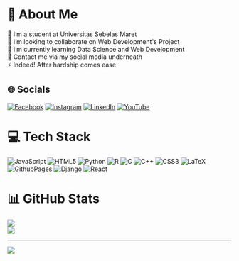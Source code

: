 # 💫 About Me
🔭 I’m a student at Universitas Sebelas Maret<br>👯 I’m looking to collaborate on Web Development's Project<br>🌱 I’m currently learning Data Science and Web Development<br>💬 Contact me via my social media underneath<br>⚡ Indeed! After hardship comes ease


## 🌐 Socials
[![Facebook](https://img.shields.io/badge/Facebook-%231877F2.svg?logo=Facebook&logoColor=white)](https://facebook.com/ivan.w.nugroho.73) [![Instagram](https://img.shields.io/badge/Instagram-%23E4405F.svg?logo=Instagram&logoColor=white)](https://instagram.com/ifwhy._) [![LinkedIn](https://img.shields.io/badge/LinkedIn-%230077B5.svg?logo=linkedin&logoColor=white)](https://linkedin.com/in/ivan-wahyu-nugroho-584ab0243) [![YouTube](https://img.shields.io/badge/YouTube-%23FF0000.svg?logo=YouTube&logoColor=white)](https://youtube.com/@UCcwegIMYWYJfRnXV2fzjgsA) 

# 💻 Tech Stack
![JavaScript](https://img.shields.io/badge/javascript-%23323330.svg?style=for-the-badge&logo=javascript&logoColor=%23F7DF1E) ![HTML5](https://img.shields.io/badge/html5-%23E34F26.svg?style=for-the-badge&logo=html5&logoColor=white) ![Python](https://img.shields.io/badge/python-3670A0?style=for-the-badge&logo=python&logoColor=ffdd54) ![R](https://img.shields.io/badge/r-%23276DC3.svg?style=for-the-badge&logo=r&logoColor=white) ![C](https://img.shields.io/badge/c-%2300599C.svg?style=for-the-badge&logo=c&logoColor=white) ![C++](https://img.shields.io/badge/c++-%2300599C.svg?style=for-the-badge&logo=c%2B%2B&logoColor=white) ![CSS3](https://img.shields.io/badge/css3-%231572B6.svg?style=for-the-badge&logo=css3&logoColor=white) ![LaTeX](https://img.shields.io/badge/latex-%23008080.svg?style=for-the-badge&logo=latex&logoColor=white) ![GithubPages](https://img.shields.io/badge/github%20pages-121013?style=for-the-badge&logo=github&logoColor=white) ![Django](https://img.shields.io/badge/django-%23092E20.svg?style=for-the-badge&logo=django&logoColor=white) ![React](https://img.shields.io/badge/react-%2320232a.svg?style=for-the-badge&logo=react&logoColor=%2361DAFB)

# 📊 GitHub Stats
![](https://github-readme-stats.vercel.app/api?username=ifwhy&theme=neon&hide_border=false&include_all_commits=true&count_private=false)<br/>
![](https://github-readme-stats.vercel.app/api/top-langs/?username=ifwhy&theme=neon&hide_border=false&include_all_commits=true&count_private=false&layout=compact)

---
[![](https://visitcount.itsvg.in/api?id=ifwhy&icon=1&color=10)](https://visitcount.itsvg.in)

<!-- Proudly created with GPRM ( https://gprm.itsvg.in ) -->
